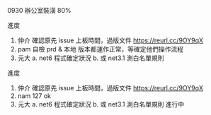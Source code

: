 0930 辦公室裝潢 80%

進度

1. 仲介 確認原先 issue 上板時間，過版文件 https://reurl.cc/9OY9qX
2. pam 自檢 prd & 本地 版本都運作正常，等確定他們操作流程
3. 元大 a. net6 程式確定狀況 b. 或 net3.1 測白名單規則 

進度

1. 仲介 確認原先 issue 上板時間，過版文件 https://reurl.cc/9OY9qX
2. nam 127 ok
3. 元大 a. net6 程式確定狀況 b. 或 net3.1 測白名單規則 進行中

